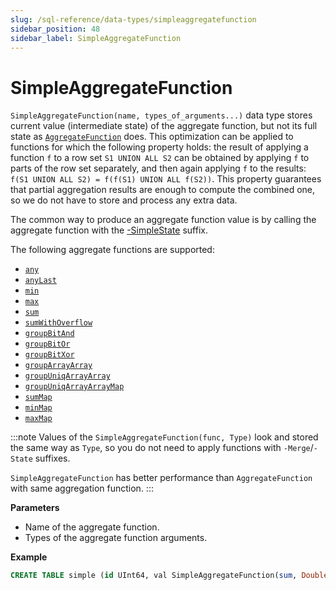 ```yaml
---
slug: /sql-reference/data-types/simpleaggregatefunction
sidebar_position: 48
sidebar_label: SimpleAggregateFunction
---
```

# SimpleAggregateFunction

`SimpleAggregateFunction(name, types_of_arguments...)` data type stores current value (intermediate state) of the aggregate function, but not its full state as [`AggregateFunction`](../../sql-reference/data-types/aggregatefunction.md) does.
This optimization can be applied to functions for which the following property holds: the result of applying a function `f` to a row set `S1 UNION ALL S2` can be obtained by applying `f` to parts of the row set separately, and then again applying `f` to the results: `f(S1 UNION ALL S2) = f(f(S1) UNION ALL f(S2))`.
This property guarantees that partial aggregation results are enough to compute the combined one, so we do not have to store and process any extra data.

The common way to produce an aggregate function value is by calling the aggregate function with the [-SimpleState](../../sql-reference/aggregate-functions/combinators.md#agg-functions-combinator-simplestate) suffix.

The following aggregate functions are supported:

- [`any`](../../sql-reference/aggregate-functions/reference/any.md#agg_function-any)
- [`anyLast`](../../sql-reference/aggregate-functions/reference/anylast.md#anylastx)
- [`min`](../../sql-reference/aggregate-functions/reference/min.md#agg_function-min)
- [`max`](../../sql-reference/aggregate-functions/reference/max.md#agg_function-max)
- [`sum`](../../sql-reference/aggregate-functions/reference/sum.md#agg_function-sum)
- [`sumWithOverflow`](../../sql-reference/aggregate-functions/reference/sumwithoverflow.md#sumwithoverflowx)
- [`groupBitAnd`](../../sql-reference/aggregate-functions/reference/groupbitand.md#groupbitand)
- [`groupBitOr`](../../sql-reference/aggregate-functions/reference/groupbitor.md#groupbitor)
- [`groupBitXor`](../../sql-reference/aggregate-functions/reference/groupbitxor.md#groupbitxor)
- [`groupArrayArray`](../../sql-reference/aggregate-functions/reference/grouparray.md#agg_function-grouparray)
- [`groupUniqArrayArray`](../../sql-reference/aggregate-functions/reference/groupuniqarray.md)
- [`groupUniqArrayArrayMap`](../../sql-reference/aggregate-functions/combinators#-map)
- [`sumMap`](../../sql-reference/aggregate-functions/reference/summap.md#agg_functions-summap)
- [`minMap`](../../sql-reference/aggregate-functions/reference/minmap.md#agg_functions-minmap)
- [`maxMap`](../../sql-reference/aggregate-functions/reference/maxmap.md#agg_functions-maxmap)


:::note
Values of the `SimpleAggregateFunction(func, Type)` look and stored the same way as `Type`, so you do not need to apply functions with `-Merge`/`-State` suffixes.

`SimpleAggregateFunction` has better performance than `AggregateFunction` with same aggregation function.
:::

**Parameters**

- Name of the aggregate function.
- Types of the aggregate function arguments.

**Example**

``` sql
CREATE TABLE simple (id UInt64, val SimpleAggregateFunction(sum, Double)) ENGINE=AggregatingMergeTree ORDER BY id;
```
